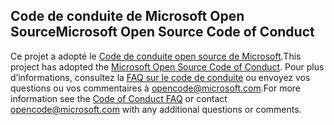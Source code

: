 ## <a name="microsoft-open-source-code-of-conduct"></a><span data-ttu-id="c6b5a-101">Code de conduite de Microsoft Open Source</span><span class="sxs-lookup"><span data-stu-id="c6b5a-101">Microsoft Open Source Code of Conduct</span></span>

<span data-ttu-id="c6b5a-102">Ce projet a adopté le [Code de conduite open source de Microsoft](https://opensource.microsoft.com/codeofconduct/).</span><span class="sxs-lookup"><span data-stu-id="c6b5a-102">This project has adopted the [Microsoft Open Source Code of Conduct](https://opensource.microsoft.com/codeofconduct/).</span></span>
<span data-ttu-id="c6b5a-103">Pour plus d’informations, consultez la [FAQ sur le code de conduite](https://opensource.microsoft.com/codeofconduct/faq/) ou envoyez vos questions ou vos commentaires à [opencode@microsoft.com](mailto:opencode@microsoft.com).</span><span class="sxs-lookup"><span data-stu-id="c6b5a-103">For more information see the [Code of Conduct FAQ](https://opensource.microsoft.com/codeofconduct/faq/) or contact [opencode@microsoft.com](mailto:opencode@microsoft.com) with any additional questions or comments.</span></span>
